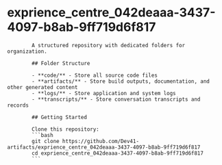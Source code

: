 # exprience_centre_042deaaa-3437-4097-b8ab-9ff719d6f817
            A structured repository with dedicated folders for organization.

            ## Folder Structure

            - **code/** - Store all source code files
            - **artifacts/** - Store build outputs, documentation, and other generated content
            - **logs/** - Store application and system logs
            - **transcripts/** - Store conversation transcripts and records

            ## Getting Started

            Clone this repository:
            ```bash
            git clone https://github.com/Dev41-artifacts/exprience_centre_042deaaa-3437-4097-b8ab-9ff719d6f817
            cd exprience_centre_042deaaa-3437-4097-b8ab-9ff719d6f817
            ```
            